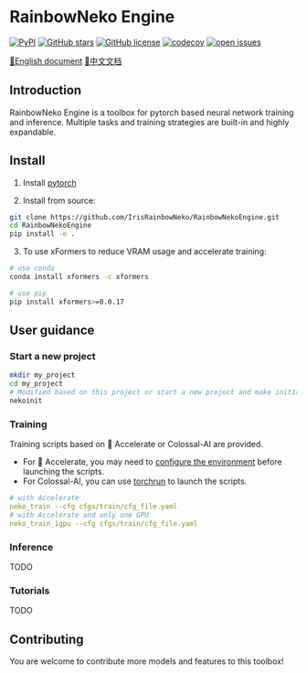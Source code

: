 # RainbowNeko Engine

[![PyPI](https://img.shields.io/pypi/v/rainbowneko)](https://pypi.org/project/rainbowneko/)
[![GitHub stars](https://img.shields.io/github/stars/IrisRainbowNeko/RainbowNekoEngine)](https://github.com/IrisRainbowNeko/RainbowNekoEngine/stargazers)
[![GitHub license](https://img.shields.io/github/license/IrisRainbowNeko/RainbowNekoEngine)](https://github.com/IrisRainbowNeko/RainbowNekoEngine/blob/master/LICENSE)
[![codecov](https://codecov.io/gh/IrisRainbowNeko/RainbowNekoEngine/branch/main/graph/badge.svg)](https://codecov.io/gh/IrisRainbowNeko/RainbowNekoEngine)
[![open issues](https://isitmaintained.com/badge/open/IrisRainbowNeko/RainbowNekoEngine.svg)](https://github.com/IrisRainbowNeko/RainbowNekoEngine/issues)


[📘English document](https://rainbownekoengine.readthedocs.io/en/latest/)
[📘中文文档](https://rainbownekoengine.readthedocs.io/zh-cn/latest/)

## Introduction
RainbowNeko Engine is a toolbox for pytorch based neural network training and inference. Multiple tasks and training strategies are built-in and highly expandable.


## Install

1. Install [pytorch](https://pytorch.org/)

2. Install from source:
```bash
git clone https://github.com/IrisRainbowNeko/RainbowNekoEngine.git
cd RainbowNekoEngine
pip install -e .
```

3. To use xFormers to reduce VRAM usage and accelerate training:
```bash
# use conda
conda install xformers -c xformers

# use pip
pip install xformers>=0.0.17
```

## User guidance

### Start a new project
```bash
mkdir my_project
cd my_project
# Modified based on this project or start a new project and make initialization
nekoinit
```

### Training

Training scripts based on 🤗 Accelerate or Colossal-AI are provided.
+ For 🤗 Accelerate, you may need to [configure the environment](https://github.com/huggingface/accelerate/tree/main#launching-script) before launching the scripts.
+ For Colossal-AI, you can use [torchrun](https://pytorch.org/docs/stable/elastic/run.html) to launch the scripts.

```yaml
# with Accelerate
neko_train --cfg cfgs/train/cfg_file.yaml
# with Accelerate and only one GPU
neko_train_1gpu --cfg cfgs/train/cfg_file.yaml
```

### Inference
TODO

### Tutorials
TODO

## Contributing

You are welcome to contribute more models and features to this toolbox!
